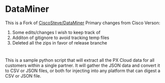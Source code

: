 # DataMiner
This is a Fork of [CiscoSteve/DataMiner](https://github.com/CiscoSteve/DataMiner)
Primary changes from Cisco Verson:
  1) Some edits/changes I wish to keep track of
  2) Additon of gitignore to avoid tracking temp files
  3) Deleted all the zips in favor of release branche

# 
This is a sample python script that will extract all the PX Cloud data for all customers within a single partner. It will gather the JSON data and convert it to CSV or JSON files, or both for injecting into any platform that can digest a CSV or JSON file.
